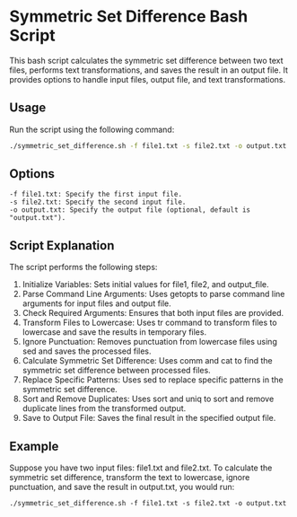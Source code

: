 # Symmetric Set Difference Bash Script

This bash script calculates the symmetric set difference between two text files, performs text transformations, and saves the result in an output file. It provides options to handle input files, output file, and text transformations.

## Usage

Run the script using the following command:

```bash
./symmetric_set_difference.sh -f file1.txt -s file2.txt -o output.txt
```

## Options
    -f file1.txt: Specify the first input file.
    -s file2.txt: Specify the second input file.
    -o output.txt: Specify the output file (optional, default is "output.txt").


## Script Explanation
The script performs the following steps:
1. Initialize Variables: Sets initial values for file1, file2, and output_file.
2. Parse Command Line Arguments: Uses getopts to parse command line arguments for input files and output file.
3. Check Required Arguments: Ensures that both input files are provided.
4. Transform Files to Lowercase: Uses tr command to transform files to lowercase and save the results in temporary files.
5. Ignore Punctuation: Removes punctuation from lowercase files using sed and saves the processed files.
6. Calculate Symmetric Set Difference: Uses comm and cat to find the symmetric set difference between processed files.
7. Replace Specific Patterns: Uses sed to replace specific patterns in the symmetric set difference.
8. Sort and Remove Duplicates: Uses sort and uniq to sort and remove duplicate lines from the transformed output.
9. Save to Output File: Saves the final result in the specified output file.

## Example
Suppose you have two input files: file1.txt and file2.txt. To calculate the symmetric set difference, transform the text to lowercase, ignore punctuation, and save the result in output.txt, you would run:
```
./symmetric_set_difference.sh -f file1.txt -s file2.txt -o output.txt
```
